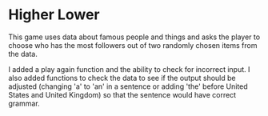 # Higher Lower

This game uses data about famous people and things and asks the player to choose who has the most followers out of two randomly chosen items from the data. 

I added a play again function and the ability to check for incorrect input. I also added functions to check the data to see if the output should be adjusted (changing 'a' to 'an' in a sentence or adding 'the' before United States and United Kingdom) so that the sentence would have correct grammar.